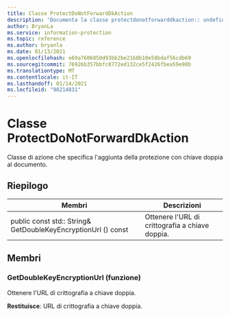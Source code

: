 ```yaml
---
title: Classe ProtectDoNotForwardDkAction
description: 'Documenta la classe protectdonotforwarddkaction:: undefined di Microsoft Information Protection (MIP) SDK.'
author: BryanLa
ms.service: information-protection
ms.topic: reference
ms.author: bryanla
ms.date: 01/13/2021
ms.openlocfilehash: e69a7606850d93bb2be21b8b10e58bdaf56cdb69
ms.sourcegitcommit: 76926b357bbfc8772ed132ce5f2426fbea59e98b
ms.translationtype: MT
ms.contentlocale: it-IT
ms.lasthandoff: 01/14/2021
ms.locfileid: "98214831"
---
```

# <a name="class-protectdonotforwarddkaction"></a>Classe ProtectDoNotForwardDkAction 
Classe di azione che specifica l'aggiunta della protezione con chiave doppia al documento.
  
## <a name="summary"></a>Riepilogo
 Membri                        | Descrizioni                                
--------------------------------|---------------------------------------------
public const std:: String& GetDoubleKeyEncryptionUrl () const  |  Ottenere l'URL di crittografia a chiave doppia.
  
## <a name="members"></a>Membri
  
### <a name="getdoublekeyencryptionurl-function"></a>GetDoubleKeyEncryptionUrl (funzione)
Ottenere l'URL di crittografia a chiave doppia.

  
**Restituisce**: URL di crittografia a chiave doppia.